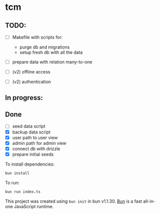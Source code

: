 # tcm

## TODO: 

- [ ] Makefile with scripts for:
    - purge db and migrations
    - setup fresh db with all the data
- [ ] prepare data with relation many-to-one


- [ ] (v2) offline access
- [ ] (v2) authentication 

## In progress: 

## Done
- [ ] seed data script
- [x] backup data script
- [x] user path to user view
- [x] admin path for admin view
- [x] connect db with drizzle
- [x] prepare initial seeds

To install dependencies:

```bash
bun install
```

To run:

```bash
bun run index.ts
```

This project was created using `bun init` in bun v1.1.30. [Bun](https://bun.sh) is a fast all-in-one JavaScript runtime.
